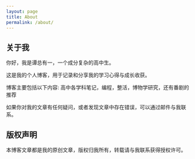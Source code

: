 ```yaml
---
layout: page
title: About
permalink: /about/
---
```


## 关于我

你好，我是谭总有一，一个成分复杂的高中生。

这是我的个人博客，用于记录和分享我的学习心得与成长收获。

博客主要包括以下内容: 高中各学科笔记，编程，整活，博物学研究，还有番剧的推荐

如果你对我的文章有任何疑问，或者发现文章中存在错误，可以通过邮件与我联系。

## 版权声明

本博客文章都是我的原创文章，版权归我所有，转载请与我联系获得授权许可。
